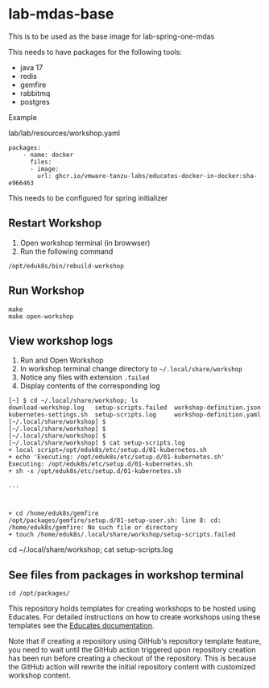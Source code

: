 lab-mdas-base
===========================

This is to be used as the base image for lab-spring-one-mdas

This needs to have packages for the following tools:
* java 17
* redis
* gemfire
* rabbitmq
* postgres

Example

lab/lab/resources/workshop.yaml
```
packages:
    - name: docker
      files:
      - image: 
        url: ghcr.io/vmware-tanzu-labs/educates-docker-in-docker:sha-e966463
```
This needs to be configured for spring initializer

## Restart Workshop
1. Open workshop terminal (in browwser)
2. Run the following command
  ```
  /opt/eduk8s/bin/rebuild-workshop
  ```

## Run Workshop 
```
make 
make open-workshop
```

## View workshop logs
1. Run and Open Workshop
2. In workshop terminal change directory to `~/.local/share/workshop`
3. Notice any files with extension `.failed`
4. Display contents of the corresponding log 

```
[~] $ cd ~/.local/share/workshop; ls
download-workshop.log   setup-scripts.failed  workshop-definition.json
kubernetes-settings.sh  setup-scripts.log     workshop-definition.yaml
[~/.local/share/workshop] $
[~/.local/share/workshop] $
[~/.local/share/workshop] $
[~/.local/share/workshop] $ cat setup-scripts.log 
+ local script=/opt/eduk8s/etc/setup.d/01-kubernetes.sh
+ echo 'Executing: /opt/eduk8s/etc/setup.d/01-kubernetes.sh'
Executing: /opt/eduk8s/etc/setup.d/01-kubernetes.sh
+ sh -x /opt/eduk8s/etc/setup.d/01-kubernetes.sh

...



+ cd /home/eduk8s/gemfire
/opt/packages/gemfire/setup.d/01-setup-user.sh: line 8: cd: /home/eduk8s/gemfire: No such file or directory
+ touch /home/eduk8s/.local/share/workshop/setup-scripts.failed
```


cd ~/.local/share/workshop; cat setup-scripts.log

## See files from packages in workshop terminal
```
cd /opt/packages/
```


This repository holds templates for creating workshops to be hosted using
Educates. For detailed instructions on how to create workshops using these
templates see the [Educates
documentation](https://github.com/vmware-tanzu-labs/educates-docs).

Note that if creating a repository using GitHub's repository template feature,
you need to wait until the GitHub action triggered upon repository creation has
been run before creating a checkout of the repository. This is because the
GitHub action will rewrite the initial repository content with customized
workshop content.


